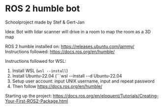 # ROS 2 humble bot

Schoolproject made by Stef & Gert-Jan

Idea: Bot with lidar scanner will drive in a room to map the room as a 3D map

ROS 2 humble installed on: https://releases.ubuntu.com/jammy/ <br>
Instructions followed: https://docs.ros.org/en/humble/ <br>

Instructions followed for WSL:
1. Install WSL (```wsl --install```)
2. Install Ubuntu-22.04 (```wsl --install --d Ubuntu-22.04
3. Setup user account: input UNIX username, input and repeat password
4. Then follow https://docs.ros.org/en/humble/

Starting up the project: https://docs.ros.org/en/eloquent/Tutorials/Creating-Your-First-ROS2-Package.html
